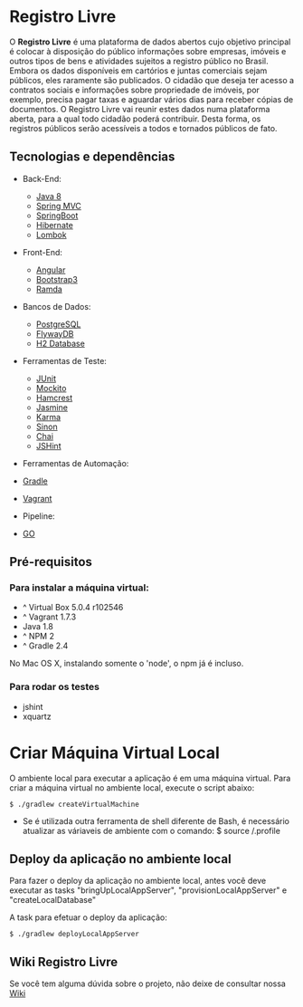 # Registro Livre

 O **Registro Livre** é uma plataforma de dados abertos cujo objetivo principal é colocar à disposição do público informações sobre empresas, imóveis e outros tipos de bens e atividades sujeitos a registro público no Brasil. Embora os dados disponíveis em cartórios e juntas comerciais sejam públicos, eles raramente são publicados. O cidadão que deseja ter acesso a contratos sociais e informações sobre propriedade de imóveis, por exemplo, precisa pagar taxas e aguardar vários dias para receber cópias de documentos. O Registro Livre vai reunir estes dados numa plataforma aberta, para a qual todo cidadão poderá contribuir. Desta forma, os registros públicos serão acessíveis a todos e tornados públicos de fato.

## Tecnologias e dependências
* Back-End:
  * [Java 8](http://docs.oracle.com/javase/8/)
  * [Spring MVC](https://spring.io/guides/gs/serving-web-content/)
  * [SpringBoot](http://projects.spring.io/spring-boot/)
  * [Hibernate](http://hibernate.org/)
  * [Lombok](https://projectlombok.org/)

* Front-End:
  * [Angular](https://angularjs.org/)
  * [Bootstrap3](http://getbootstrap.com/)
  * [Ramda](http://ramdajs.com/)

* Bancos de Dados:
  * [PostgreSQL](http://www.postgresql.org/)
  * [FlywayDB](http://flywaydb.org/)
  * [H2 Database](http://www.h2database.com/html/main.html)

* Ferramentas de Teste:
  * [JUnit](http://junit.org/)
  * [Mockito](http://mockito.org/)
  * [Hamcrest](https://code.google.com/p/hamcrest/wiki/Tutorial)
  * [Jasmine](http://jasmine.github.io/)
  * [Karma](http://karma-runner.github.io/)
  * [Sinon](http://sinonjs.org/)
  * [Chai](http://chaijs.com/)
  * [JSHint](http://jshint.com/)

* Ferramentas de Automação:
 * [Gradle](https://gradle.org/)
 * [Vagrant](https://www.vagrantup.com/)

* Pipeline:
 * [GO](http://www.go.cd/)

## Pré-requisitos

### Para instalar a máquina virtual:
* ^ Virtual Box 5.0.4 r102546
* ^ Vagrant 1.7.3
* Java 1.8
* ^ NPM 2
* ^ Gradle 2.4

No Mac OS X, instalando somente o 'node', o npm já é incluso.

### Para rodar os testes
* jshint
* xquartz

# Criar Máquina Virtual Local

O ambiente local para executar a aplicação é em uma máquina virtual.
Para criar a máquina virtual no ambiente local, execute o script abaixo:

```
$ ./gradlew createVirtualMachine
```

* Se é utilizada outra ferramenta de shell diferente de Bash, é necessário atualizar as váriaveis de ambiente com o comando:
$ source <RAIZ DO PROJETO>/.profile

## Deploy da aplicação no ambiente local

Para fazer o deploy da aplicação no ambiente local, antes você deve executar as tasks "bringUpLocalAppServer", "provisionLocalAppServer" e "createLocalDatabase"

A task para efetuar o deploy da aplicação:

```
$ ./gradlew deployLocalAppServer
```

## Wiki Registro Livre

Se você tem alguma dúvida sobre o projeto, não deixe de consultar nossa [Wiki](https://github.com/ThoughtWorksInc/registrolivre/wiki/Registro-Livre----OFFICIAL-WIKI)

